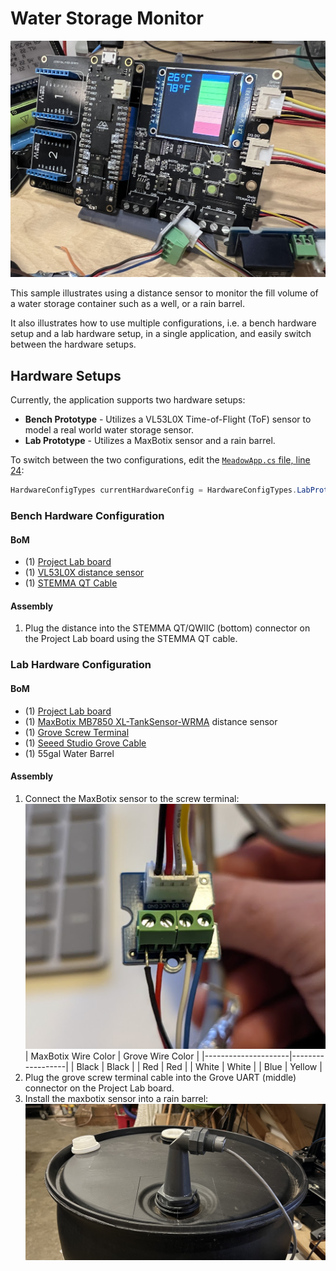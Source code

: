 # Water Storage Monitor

![Picture of a Project Lab board running the sample, showing a graph of water fill volume in a water storage unit.](WaterStorageMonitor.jpg)

This sample illustrates using a distance sensor to monitor the fill volume of a water storage container such as a well, or a rain barrel.

It also illustrates how to use multiple configurations, i.e. a bench hardware setup and a lab hardware setup, in a single application, and easily switch between the hardware setups.

## Hardware Setups

Currently, the application supports two hardware setups:
 * **Bench Prototype** - Utilizes a VL53L0X Time-of-Flight (ToF) sensor to model a real world water storage sensor.
 * **Lab Prototype** - Utilizes a MaxBotix sensor and a rain barrel.

To switch between the two configurations, edit the [`MeadowApp.cs` file, line 24](https://github.com/WildernessLabs/Meadow.ProjectLab.Samples/blob/develop/Source/WaterStorageMonitor/Source/MeadowApp.cs#L24):

```csharp
HardwareConfigTypes currentHardwareConfig = HardwareConfigTypes.LabProto;
```

### Bench Hardware Configuration

#### BoM

* (1) [Project Lab board](https://store.wildernesslabs.co/collections/frontpage/products/project-lab-board)
* (1) [VL53L0X distance sensor](https://www.adafruit.com/product/5425)
* (1) [STEMMA QT Cable](https://www.adafruit.com/?q=Stemma+Cabler&sort=BestMatch)

#### Assembly

1. Plug the distance into the STEMMA QT/QWIIC (bottom) connector on the Project Lab board using the STEMMA QT cable.

### Lab Hardware Configuration

#### BoM

* (1) [Project Lab board](https://store.wildernesslabs.co/collections/frontpage/products/project-lab-board)
* (1) [MaxBotix MB7850 XL-TankSensor-WRMA](https://www.maxbotix.com/ultrasonic_sensors/mb7850.htm) distance sensor
* (1) [Grove Screw Terminal](https://www.seeedstudio.com/Grove-Screw-Terminal.html)
* (1) [Seeed Studio Grove Cable](https://www.seeedstudio.com/catalogsearch/result/?q=Grove%20Cable)
* (1) 55gal Water Barrel

#### Assembly

1. Connect the MaxBotix sensor to the screw terminal: 
    ![Alt text](MaxBotix_to_Grove.png) 
    | MaxBotix Wire Color | Grove Wire Color |
    |---------------------|------------------|
    | Black | Black |
    | Red | Red |
    | White | White |
    | Blue | Yellow |
2. Plug the grove screw terminal cable into the Grove UART (middle) connector on the Project Lab board.
3. Install the maxbotix sensor into a rain barrel: 
    ![Image of the MaxBotix distance sensor installed in a 55 gallon rain barrel.](Water_Barrel.jpg)